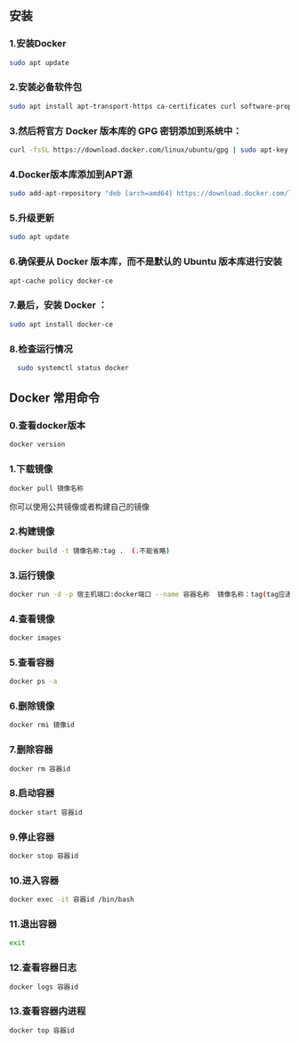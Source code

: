 ## 安装
### 1.安装Docker
```bash
sudo apt update
```

### 2.安装必备软件包
```bash
sudo apt install apt-transport-https ca-certificates curl software-properties-common
```
### 3.然后将官方 Docker 版本库的 GPG 密钥添加到系统中：
```bash
curl -fsSL https://download.docker.com/linux/ubuntu/gpg | sudo apt-key add -
```
### 4.Docker版本库添加到APT源
```bash
sudo add-apt-repository "deb [arch=amd64] https://download.docker.com/linux/ubuntu focal stable"
```
### 5.升级更新
```bash
sudo apt update
```
### 6.确保要从 Docker 版本库，而不是默认的 Ubuntu 版本库进行安装
```bash
apt-cache policy docker-ce
```
### 7.最后，安装 Docker ：
```bash
sudo apt install docker-ce
```
### 8.检查运行情况
```bash
  sudo systemctl status docker
```

## Docker 常用命令

### 0.查看docker版本
```bash
docker version
```
### 1.下载镜像
```bash
docker pull 镜像名称
```

  你可以使用公共镜像或者构建自己的镜像

### 2.构建镜像
```bash
docker build -t 镜像名称:tag .  (.不能省略)
```


### 3.运行镜像
```bash
docker run -d -p 宿主机端口:docker端口 --name 容器名称  镜像名称：tag(tag应递增)
```

### 4.查看镜像
```bash
docker images
```
### 5.查看容器
```bash
docker ps -a
```
### 6.删除镜像
```bash
docker rmi 镜像id
```
### 7.删除容器
```bash
docker rm 容器id
```
### 8.启动容器
```bash
docker start 容器id
```
### 9.停止容器
```bash
docker stop 容器id
```
### 10.进入容器
```bash
docker exec -it 容器id /bin/bash
```
### 11.退出容器
```bash
exit
```
### 12.查看容器日志
```bash
docker logs 容器id
```
### 13.查看容器内进程
```bash
docker top 容器id
```
